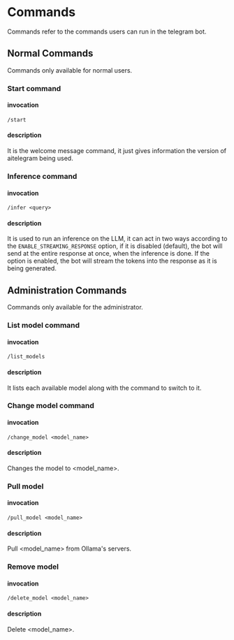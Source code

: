 # Commands
Commands refer to the commands users can run in the telegram bot.
## Normal Commands
Commands only available for normal users.
### Start command
#### invocation
```
/start
```
#### description

It is the welcome message command, it just gives information the
version of aitelegram being used.

### Inference command
#### invocation
```
/infer <query>
```
#### description

It is used to run an inference on the LLM, it can act in two ways
according to the `ENABLE_STREAMING_RESPONSE` option, if it is disabled
(default), the bot will send at the entire response at once, when the
inference is done. If the option is enabled, the bot will stream the
tokens into the response as it is being generated.

## Administration Commands
Commands only available for the administrator.
### List model command
#### invocation
```
/list_models
```
#### description

It lists each available model along with the command to switch to it.

### Change model command
#### invocation
```
/change_model <model_name>
```
#### description

Changes the model to <model_name>.

### Pull model
#### invocation
```
/pull_model <model_name>
```
#### description

Pull <model_name> from Ollama's servers.

### Remove model
#### invocation
```
/delete_model <model_name>
```
#### description

Delete <model_name>.
